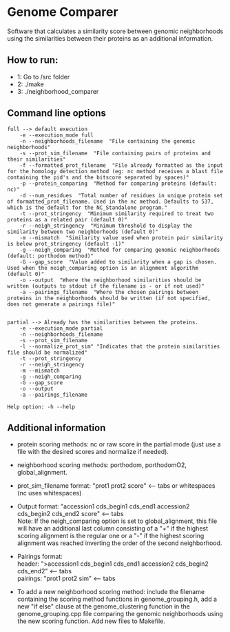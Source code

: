 # Genome Comparer

Software that calculates a similarity score between genomic neighborhoods using the similarities between their proteins as
an additional information.  

## How to run:  

- 1: Go to /src folder
- 2: ./make  
- 3: ./neighborhood_comparer <full or partial> <args according to chosen mode>  


## Command line options
```
full --> default execution  
    -e --execution_mode full    
    -n --neighborhoods_filename  "File containing the genomic neighborhoods"   
    -s --prot_sim_filename  "File containing pairs of proteins and their similarities"  
    -f --formatted_prot_filename  "File already formatted as the input for the homology detection method (eg: nc method receives a blast file containing the pid's and the bitscore separated by spaces)"  
    -p --protein_comparing  "Method for comparing proteins (default: nc)"  
    -d --num_residues  "Total number of residues in unique protein set of formatted_prot_filename. Used in the nc method. Defaults to 537, which is the default for the NC_Standalone program."  
    -t --prot_stringency  "Minimum similarity required to treat two proteins as a related pair (default 0)"  
    -r --neigh_stringency  "Minimum threshold to display the similarity between two neighborhoods (default 0)"  
    -m --mismatch  "Similarity value used when protein pair similarity is below prot_stringency (default -1)"
    -g --neigh_comparing  "Method for comparing genomic neighborhoods (default: porthodom method)"  
    -G --gap_score  "Value added to similarity when a gap is chosen. Used when the neigh_comparing option is an alignment algorithm (default 0)"  
    -o --output  "Where the neighborhood similarities should be written (outputs to stdout if the filename is - or if not used)"  
    -a --pairings_filename  "Where the chosen pairings between proteins in the neighborhoods should be written (if not specified, does not generate a pairings file)"  


partial --> Already has the similarities between the proteins.  
    -e --execution_mode partial    
    -n --neighborhoods_filename    
    -s --prot_sim_filename    
    -l --normalize_prot_sim" "Indicates that the protein similarities file should be normalized"  
    -t --prot_stringency  
    -r --neigh_stringency  
    -m --mismatch
    -g --neigh_comparing  
    -G --gap_score  
    -o --output  
    -a --pairings_filename  

Help option: -h --help  
```
## Additional information
* protein scoring methods: nc or raw score in the partial mode (just use a file with the desired scores and normalize if needed).

* neighborhood scoring methods: porthodom, porthodomO2, global_alignment.

* prot_sim_filename format: "prot1 prot2 score" <-- tabs or whitespaces (nc uses whitespaces)

* Output format: "accession1    cds_begin1    cds_end1    accession2    cds_begin2    cds_end2    score" <-- tabs  
    Note: If the neigh_comparing option is set to global_alignment, this file will have an additional last column consisting
    of a "+" if the highest scoring alignment is the regular one or a "-" if the highest scoring alignment was reached
    inverting the order of the second neighborhood.

* Pairings format:  
  header: ">accession1    cds_begin1    cds_end1    accession2    cds_begin2    cds_end2" <-- tabs  
  pairings: "prot1 prot2 sim" <-- tabs

* To add a new neighborhood scoring method: include the filename containing the scoring method functions in genome_grouping.h,
add a new "if else" clause at the genome_clustering function in the genome_grouping.cpp file comparing the genomic neighborhoods using the new scoring function. Add new files to Makefile.
